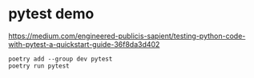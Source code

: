 # pytest demo

https://medium.com/engineered-publicis-sapient/testing-python-code-with-pytest-a-quickstart-guide-36f8da3d402

```
poetry add --group dev pytest
poetry run pytest
```

